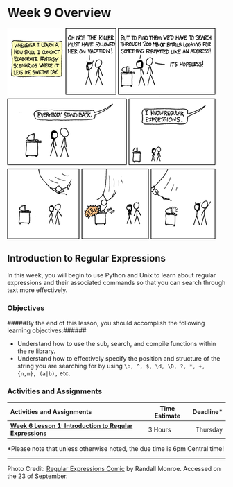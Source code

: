 # Week 9 Overview #
![XKCD Extrapolating](images/regular_expressions.png)
## Introduction to Regular Expressions ##

In this week, you will begin to use Python and Unix to learn about regular expressions and their associated commands so that you can search through text more effectively.

### Objectives ###

#####By the end of this lesson, you should accomplish the following learning objectives:######

- Understand how to use the sub, search, and compile functions within the re library.
- Understand how to effectively specify the position and structure of the string you are searching for by using ```\b, ^, $, \d, \D, ?, *, +, {n,m}, (a|b),``` etc.


### Activities and Assignments ###

|Activities and Assignments | Time Estimate | Deadline* |
|:------| -----|--------:|
|**[Week 6 Lesson 1: Introduction to Regular Expressions](lesson1.md)**| 3 Hours | Thursday |

*Please note that unless otherwise noted, the due time is 6pm Central time!

----------

Photo Credit: [Regular Expressions Comic](http://xkcd.com/208/) by Randall Monroe. Accessed on the 23 of September.
